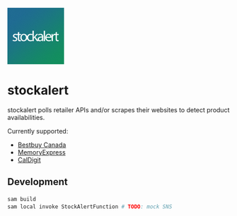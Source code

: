 ![icon](icon/icon128.png "icon")

# stockalert

stockalert polls retailer APIs and/or scrapes their websites to detect product availabilities.

Currently supported:
* [Bestbuy Canada](https://bestbuy.ca)
* [MemoryExpress](https://memoryexpress.com)
* [CalDigit](https://shop.caldigit.com/us)

## Development

```bash
sam build
sam local invoke StockAlertFunction # TODO: mock SNS
```
